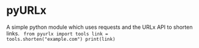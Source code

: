 # pyURLx
A simple python module which uses requests and the URLx API to shorten links.
<code>
from pyurlx import tools
link = tools.shorten("example.com")
print(link)
</code>
